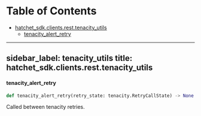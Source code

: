 # Table of Contents

* [hatchet\_sdk.clients.rest.tenacity\_utils](#hatchet_sdk.clients.rest.tenacity_utils)
  * [tenacity\_alert\_retry](#hatchet_sdk.clients.rest.tenacity_utils.tenacity_alert_retry)

---
sidebar_label: tenacity_utils
title: hatchet_sdk.clients.rest.tenacity_utils
---

#### tenacity\_alert\_retry

```python
def tenacity_alert_retry(retry_state: tenacity.RetryCallState) -> None
```

Called between tenacity retries.

